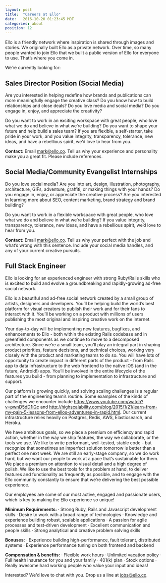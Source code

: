 ```yaml
---
layout: post
title:  "Careers at Ello"
date:   2016-10-20 01:23:45 MDT
categories: about
position: 12
---
```


Ello is a friendly network where inspiration is shared through images and stories. We originally built Ello as a private network. Over time, so many people wanted to join Ello that we built a public version of Ello for everyone to use. That’s where you come in.

We’re currently looking for:
## Sales Director Position (Social Media)

Are you interested in helping redefine how brands and publications can more meaningfully engage the creative class? Do you know how to build relationships and close deals? Do you love media and social media? Do you engage in, enjoy, and appreciate the creativity? 

Do you want to work in an exciting workspace with great people, who love what we do and believe in what we’re building? Do you want to shape your future and help build a sales team? If you are flexible, a self-starter, take pride in your work, and you value integrity, transparency, tolerance, new ideas, and have a rebellious spirit, we’d love to hear from you. 

**Contact:**
Email mark@ello.co. Tell us why your experience and personality make you a great fit. Please include references.

## Social Media/Community Evangelist Internships

Do you love social media? Are you into art, design, illustration, photography, architecture, GIFs, adventure, graffiti, or making things with your hands? Do you engage in, enjoy, or appreciate the creative process? Are you interested in learning more about SEO, content marketing, brand strategy and brand building? 

Do you want to work in a flexible workspace with great people, who love what we do and believe in what we’re building? If you value integrity, transparency, tolerance, new ideas, and have a rebellious spirit, we’d love to hear from you.

**Contact:**
Email mark@ello.co. Tell us why your perfect with the job and what’s wrong with this sentence. Include your social media handles, and any of your current creative pursuits.

## Full Stack Engineer

Ello is looking for an experienced engineer with strong Ruby/Rails skills who is excited to build and evolve a groundbreaking and rapidly-growing ad-free social network.

Ello is a beautiful and ad-free social network created by a small group of artists, designers and developers. You’ll be helping build the world’s best platform for visual creators to publish their work and for their fans to interact with it. You’ll be working on a product with millions of users publishing the most original and inspiring creative work on the internet.  

Your day-to-day will be implementing new features, bugfixes, and enhancements to Ello - both within the existing Rails codebase and in greenfield components as we continue to move to a decomposed architecture. Since we’re a small team, you’ll play an integral part in shaping product priorities, feature decisions, and technical choices, working very closely with the product and marketing teams to do so. You will have lots of opportunity to create impact in different parts of the product - from Rails app to data infrastructure to the web frontend to the native iOS (and in the future, Android!) apps. You’ll be involved in the entire lifecycle of the features you build - from planning to implementation to infrastructure and support.

Our platform is growing quickly, and solving scaling challenges is a regular part of the engineering team’s routine. Some examples of the kinds of challenges we encounter include https://www.youtube.com/watch?v=pwnD5dD1iGc and http://highscalability.com/blog/2015/1/21/learn-from-my-pain-5-lessons-from-ellos-adventures-in-rapid.html. Our current infrastructure relies heavily on Postgres, Redis, AWS, Elasticsearch, and Heroku.

We have ambitious goals, so we place a premium on efficiency and rapid action, whether in the way we ship features, the way we collaborate, or the tools we use. We like to write performant, well-tested, stable code - but recognize that sometimes an imperfect solution tomorrow is better than a perfect one next week. We are still an early-stage company, so we do work hard, but we want our people to work at a pace that’s sustainable for them. We place a premium on attention to visual detail and a high degree of polish. We like to use the best tools for the problem at hand, to deliver features and functionality as frequently as possible, and to engage with the Ello community constantly to ensure that we’re delivering the best possible experience.

Our employees are some of our most active, engaged and passionate users, which is key to making the Ello experience so unique!

**Minimum Requirements:**
· Strong Ruby, Rails and Javascript development skills
· Desire to work with a broad range of technologies
· Knowledge and experience building robust, scalable applications
· A passion for agile processes and test-driven development
· Excellent communication and people skills
· Strong analytical and creative problem solving skills

**Bonuses:**
· Experience building high-performance, fault tolerant, distributed systems
· Experience performance tuning on both frontend and backend

**Compensation & benefits:**
· Flexible work hours
· Unlimited vacation policy
· Full health insurance for you and your family
· 401(k) plan
· Stock options
· Really awesome hard working people who value your input and ideas!


Interested? We'd love to chat with you. Drop us a line at jobs@ello.co.
